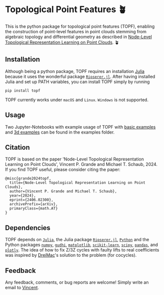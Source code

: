# Topological Point Features :potted_plant:

This is the python package for topological point features (TOPF), enabling the construction of point-level features in point clouds stemming from algebraic topology and differential geometry as described in [Node-Level Topological Representation Learning on Point Clouds](https://arxiv.org/abs/2406.02300). :potted_plant:

## Installation
Although being a python package, TOPF requires an installation [Julia](https://julialang.org/downloads/) because it uses the wonderful package [`Ripserer.jl`](https://mtsch.github.io/Ripserer.jl/dev/). After having installed Julia and set up PATH variables, you can install TOPF simply by running

    pip install topf

TOPF currently works under `macOS` and `Linux`. `Windows` is not supported.

## Usage

Two Jupyter-Notebooks with example usage of TOPF with [basic examples](https://github.com/vincent-grande/topf/blob/main/examples/topf_basic_examples.ipynb) and [3d examples](https://github.com/vincent-grande/topf/blob/main/examples/topf_examples3d.ipynb) can be found in the examples folder.

## Citation

TOPF is based on the paper 'Node-Level Topological Representation Learning on Point Clouds', Vincent P. Grande and Michael T. Schaub, 2024.
If you find TOPF useful, please consider citing the paper:

    @misc{grande2024topf,
      title={Node-Level Topological Representation Learning on Point Clouds}, 
      author={Vincent P. Grande and Michael T. Schaub},
      year={2024},
      eprint={2406.02300},
      archivePrefix={arXiv},
      primaryClass={math.AT}
    }

## Dependencies
TOPF depends on [`Julia`](https://julialang.org), the Julia package [`Ripserer.jl`](https://mtsch.github.io/Ripserer.jl/dev/), [`Python`](https://www.python.org) and the Python packages [`numpy`](https://numpy.org), [`gudhi`](https://gudhi.inria.fr), [`matplotlib`](https://matplotlib.org), [`scikit-learn`](https://scikit-learn.org/stable/), [`scipy`](https://scipy.org), [`pandas`](https://pandas.pydata.org), and [`plotly`](https://plotly.com). The idea of how to fix Z/3Z cycles with faulty lifts to real coefficients was inspired by [DreiMac](https://dreimac.scikit-tda.org/en/latest/)'s solution to the problem (for cocycles).

## Feedback
Any feedback, comments, or bug reports are welcome! Simply write an email to [Vincent](https://vincent-grande.github.io). 